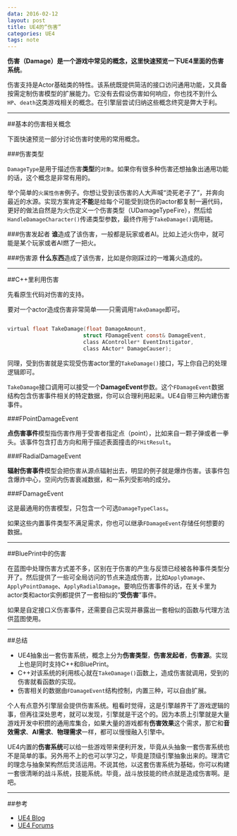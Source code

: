 ```yaml
---
data: 2016-02-12
layout: post
title: UE4的“伤害”
categories: UE4
tags: note
---
```



**伤害（Damage）**是一个游戏中常见的概念，这里快速预览一下UE4里面的**伤害系统**。

伤害支持是Actor基础类的特性。该系统既提供简洁的接口访问通用功能，又具备按需定制伤害模型的扩展能力。它没有去假设伤害如何响应，你也找不到什么`HP`、`death`这类游戏相关的概念。在引擎层尝试归纳这些概念终究是弊大于利。


------------------------
##基本的伤害相关概念

下面快速预览一部分讨论伤害时使用的常用概念。


###伤害类型

`DamageType`是用于描述伤害**类型**的`对象`。如果你有很多种伤害还想抽象出通用功能的话，这个概念是非常有用的。

举个简单的`火属性伤害`例子。你想让受到该伤害的人大声喊“烫死老子了”，并奔向最近的水源。实现方案肯定**不能**是给每个可能受到烧伤的actor都复制一遍代码，更好的做法自然是为火伤定义一个伤害类型（UDamageTypeFire），然后给`HandleDamageCharacter()`传递类型参数，最终作用于`TakeDamage()`调用链。


###伤害发起者
**谁**造成了该伤害，一般都是玩家或者AI。比如上述火伤中，就可能是某个玩家或者AI燃了一把火。


###伤害源
**什么东西**造成了该伤害，比如是你刚踩过的一堆篝火造成的。


-----------------------------
##C++里利用伤害

先看原生代码对伤害的支持。

要对一个actor造成伤害非常简单——只需调用`TakeDamage`即可。

```c

virtual float TakeDamage(float DamageAmount, 
						struct FDamageEvent const& DamageEvent, 
						class AController* EventInstigator, 
						class AActor* DamageCauser);

```

同理，受到伤害就是实现受伤害actor里的`TakeDamage()`接口，写上你自己的处理逻辑即可。

`TakeDamage`接口调用可以接受一个**DamageEvent**参数。这个`FDamageEvent`数据结构包含伤害事件相关的特定数据，你可以合理利用起来。UE4自带三种内建伤害事件。


###FPointDamageEvent

**点伤害事件**模型指伤害作用于受害者指定点（point），比如来自一颗子弹或者一拳头。该事件包含打击方向和用于描述表面撞击的`FHitResult`。


###FRadialDamageEvent

**辐射伤害事件**模型会把伤害从源点辐射出去，明显的例子就是爆炸伤害。该事件包含爆炸中心，空间内伤害衰减数据，和一系列受影响的成分。


###FDamageEvent

这是最通用的伤害模型，只包含一个可选`DamageTypeClass`。

如果这些内置事件类型不满足需求，你也可以继承`FDamageEvent`存储任何想要的数据。


-----------------------------
##BluePrint中的伤害

在蓝图中处理伤害方式差不多，区别在于伤害的产生与反馈已经被各种事件类型分开了。然后提供了一些可全局访问的节点来造成伤害，比如`ApplyDamage`、`ApplyPointDamage`、`ApplyRadialDamage`。要响应伤害事件的话，在关卡里为actor类和actor实例都提供了一套相似的“**受伤害**”事件。

如果是自定接口义伤害事件，还需要自己实现并暴露出一套相似的函数与代理方法供蓝图使用。


----------------------------------------
##总结

- UE4抽象出一套伤害系统，概念上分为**伤害类型**，**伤害发起者**，**伤害源**。实现上也是同时支持C++和BluePrint。
- C++对该系统的利用核心就在`TakeDamage()`函数上，造成伤害就调用，受到的伤害就看函数的实现。
- 伤害相关的数据由`FDamageEvent`结构控制，内置三种，可以自由扩展。


个人有点意外引擎层会提供伤害系统。粗看时觉得，这是引擎越界干了游戏逻辑的事，但再往深处思考，就可以发现，引擎就是干这个的。因为本质上引擎就是大量游戏开发中积攒的通用库集合，如果大量的游戏都有**伤害效果**这个需求，那它和**音效需求**、**AI需求**、**物理需求**一样，都可以慢慢融入引擎中。

UE4内置的**伤害系统**可以给一些游戏带来便利开发，毕竟从头抽象一套伤害系统也不是简单的事。另外用不上的也可以学习之，毕竟是顶级引擎抽象出来的。理清它的理念与抽象架构然后灵活运用。不说其他，以这套伤害系统为基础，你可以构建一套很清晰的战斗系统，技能系统。毕竟，战斗放技能的终点就是造成伤害啊。是吧。

------------------------------
##参考
- [UE4 Blog](https://www.unrealengine.com/blog/damage-in-ue4)
- [UE4 Forums](https://forums.unrealengine.com/showthread.php?6774-Damage!)